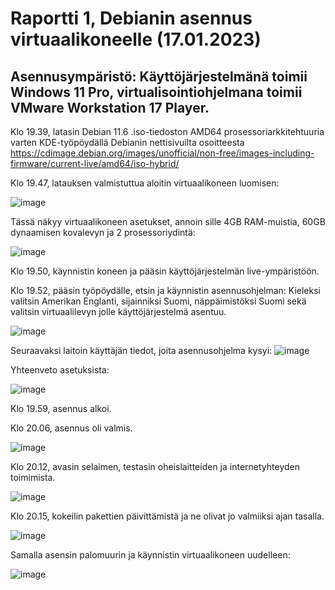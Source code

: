 # Raportti 1, Debianin asennus virtuaalikoneelle (17.01.2023)

## Asennusympäristö: Käyttöjärjestelmänä toimii Windows 11 Pro, virtualisointiohjelmana toimii VMware Workstation 17 Player.


Klo 19.39, latasin Debian 11.6 .iso-tiedoston AMD64 prosessoriarkkitehtuuria varten KDE-työpöydällä Debianin nettisivuilta osoitteesta https://cdimage.debian.org/images/unofficial/non-free/images-including-firmware/current-live/amd64/iso-hybrid/

Klo 19.47, latauksen valmistuttua aloitin virtuaalikoneen luomisen:

![image](https://user-images.githubusercontent.com/122888655/212973646-9b1e3185-42d6-47db-8de2-881c457998eb.png)

Tässä näkyy virtuaalikoneen asetukset, annoin sille 4GB RAM-muistia, 60GB dynaamisen kovalevyn ja 2 prosessoriydintä:

![image](https://user-images.githubusercontent.com/122888655/212973831-cdaea1a4-bf54-484c-a94c-c28978fc9e7e.png)

Klo 19.50, käynnistin koneen ja pääsin käyttöjärjestelmän live-ympäristöön.

Klo 19.52, pääsin työpöydälle, etsin ja käynnistin asennusohjelman: 
Kieleksi valitsin Amerikan Englanti, sijainniksi Suomi, näppäimistöksi Suomi sekä valitsin virtuaalilevyn jolle käyttöjärjestelmä asentuu.

![image](https://user-images.githubusercontent.com/122888655/212974834-b722b1a5-f32e-4aaf-a575-2c9a246aac03.png)


Seuraavaksi laitoin käyttäjän tiedot, joita asennusohjelma kysyi: 
![image](https://user-images.githubusercontent.com/122888655/212975509-f600bb2b-fac4-431a-b735-fa13a36e55f3.png)



Yhteenveto asetuksista: 

![image](https://user-images.githubusercontent.com/122888655/212975960-e4f69578-719f-4188-95e1-0a3e6d7ee5a3.png)

Klo 19.59, asennus alkoi.

Klo 20.06, asennus oli valmis. 

![image](https://user-images.githubusercontent.com/122888655/212977474-57649311-2e97-448a-b1ec-d21cb1aeee37.png)


Klo 20.12, avasin selaimen, testasin oheislaitteiden ja internetyhteyden toimimista. 

![image](https://user-images.githubusercontent.com/122888655/212978587-b97a438a-3ab3-41af-ad9d-77d18ae350d9.png)

Klo 20.15, kokeilin pakettien päivittämistä ja ne olivat jo valmiiksi ajan tasalla.

![image](https://user-images.githubusercontent.com/122888655/212979036-be8ec4e8-bc62-4743-8db5-f72714115d6c.png)

Samalla asensin palomuurin ja käynnistin virtuaalikoneen uudelleen:

![image](https://user-images.githubusercontent.com/122888655/212979559-7e37cb5a-cbcf-4feb-b2e1-8daa8479c888.png)










































